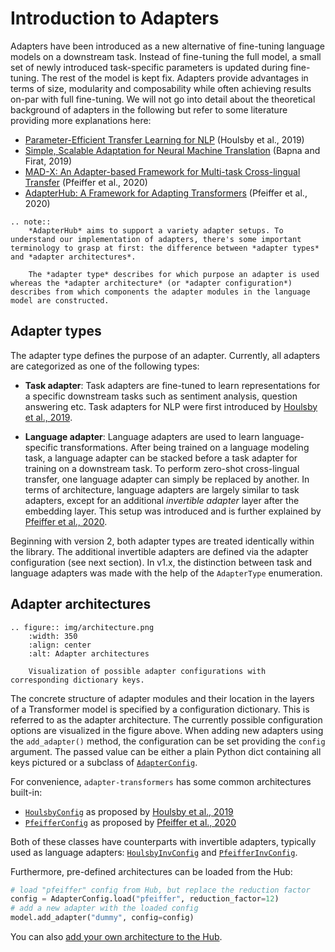 # Introduction to Adapters

Adapters have been introduced as a new alternative of fine-tuning language models on a downstream task.
Instead of fine-tuning the full model, a small set of newly introduced task-specific parameters is updated during fine-tuning.
The rest of the model is kept fix.
Adapters provide advantages in terms of size, modularity and composability while often achieving results on-par with full fine-tuning.
We will not go into detail about the theoretical background of adapters in the following but refer to some literature providing more explanations here:

* [Parameter-Efficient Transfer Learning for NLP](https://arxiv.org/pdf/1902.00751.pdf) (Houlsby et al., 2019)
* [Simple, Scalable Adaptation for Neural Machine Translation](https://arxiv.org/pdf/1909.08478.pdf) (Bapna and Firat, 2019)
* [MAD-X: An Adapter-based Framework for Multi-task Cross-lingual Transfer](https://arxiv.org/pdf/2005.00052.pdf) (Pfeiffer et al., 2020)
* [AdapterHub: A Framework for Adapting Transformers](https://arxiv.org/pdf/2007.07779.pdf) (Pfeiffer et al., 2020)

```eval_rst
.. note::
    *AdapterHub* aims to support a variety adapter setups. To understand our implementation of adapters, there's some important terminology to grasp at first: the difference between *adapter types* and *adapter architectures*. 
    
    The *adapter type* describes for which purpose an adapter is used whereas the *adapter architecture* (or *adapter configuration*) describes from which components the adapter modules in the language model are constructed.
```

## Adapter types

The adapter type defines the purpose of an adapter. Currently, all adapters are categorized as one of the following types:

- **Task adapter**: Task adapters are fine-tuned to learn representations for a specific downstream tasks such as sentiment analysis, question answering etc. Task adapters for NLP were first introduced by [Houlsby et al., 2019](https://arxiv.org/pdf/1902.00751.pdf).

- **Language adapter**: Language adapters are used to learn language-specific transformations. After being trained on a language modeling task, a language adapter can be stacked before a task adapter for training on a downstream task. To perform zero-shot cross-lingual transfer, one language adapter can simply be replaced by another. In terms of architecture, language adapters are largely similar to task adapters, except for an additional _invertible adapter_ layer after the embedding layer. This setup was introduced and is further explained by [Pfeiffer et al., 2020](https://arxiv.org/pdf/2005.00052.pdf).

Beginning with version 2, both adapter types are treated identically within the library.
The additional invertible adapters are defined via the adapter configuration (see next section).
In v1.x, the distinction between task and language adapters was made with the help of the `AdapterType` enumeration.

## Adapter architectures

```eval_rst
.. figure:: img/architecture.png
    :width: 350
    :align: center
    :alt: Adapter architectures

    Visualization of possible adapter configurations with corresponding dictionary keys.
```

The concrete structure of adapter modules and their location in the layers of a Transformer model is specified by a configuration dictionary.
This is referred to as the adapter architecture.
The currently possible configuration options are visualized in the figure above.
When adding new adapters using the `add_adapter()` method, the configuration can be set providing the `config` argument.
The passed value can be either a plain Python dict containing all keys pictured or a subclass of [`AdapterConfig`](classes/adapter_config.html#transformers.AdapterConfig).

For convenience, `adapter-transformers` has some common architectures built-in:
- [`HoulsbyConfig`](classes/adapter_config.html#transformers.HoulsbyConfig) as proposed by [Houlsby et al., 2019](https://arxiv.org/pdf/1902.00751.pdf)
- [`PfeifferConfig`](classes/adapter_config.html#transformers.PfeifferConfig) as proposed by [Pfeiffer et al., 2020](https://arxiv.org/pdf/2005.00052.pdf)

Both of these classes have counterparts with invertible adapters, typically used as language adapters:
[`HoulsbyInvConfig`](classes/adapter_config.html#transformers.HoulsbyInvConfig) and [`PfeifferInvConfig`](classes/adapter_config.html#transformers.PfeifferInvConfig).

Furthermore, pre-defined architectures can be loaded from the Hub:

```python
# load "pfeiffer" config from Hub, but replace the reduction factor
config = AdapterConfig.load("pfeiffer", reduction_factor=12)
# add a new adapter with the loaded config
model.add_adapter("dummy", config=config)
```

 You can also [add your own architecture to the Hub](contributing.html#add-a-new-adapter-architecture).
